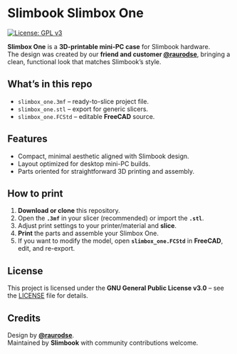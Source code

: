 # Slimbook Slimbox One

[![License: GPL v3](https://img.shields.io/badge/License-GPLv3-blue.svg)](./LICENSE)

**Slimbox One** is a **3D-printable mini-PC case** for Slimbook hardware.  
The design was created by our **friend and customer [@raurodse](https://github.com/raurodse)**, bringing a clean, functional look that matches Slimbook’s style.

## What’s in this repo
- `slimbox_one.3mf` – ready-to-slice project file.  
- `slimbox_one.stl` – export for generic slicers.  
- `slimbox_one.FCStd` – editable **FreeCAD** source.

## Features
- Compact, minimal aesthetic aligned with Slimbook design.  
- Layout optimized for desktop mini-PC builds.  
- Parts oriented for straightforward 3D printing and assembly.

## How to print
1. **Download or clone** this repository.  
2. Open the **`.3mf`** in your slicer (recommended) or import the **`.stl`**.  
3. Adjust print settings to your printer/material and **slice**.  
4. **Print** the parts and assemble your Slimbox One.  
5. If you want to modify the model, open **`slimbox_one.FCStd`** in **FreeCAD**, edit, and re-export.

## License
This project is licensed under the **GNU General Public License v3.0** – see the [LICENSE](./LICENSE) file for details.

## Credits
Design by **[@raurodse](https://github.com/raurodse)**.  
Maintained by **Slimbook** with community contributions welcome.
